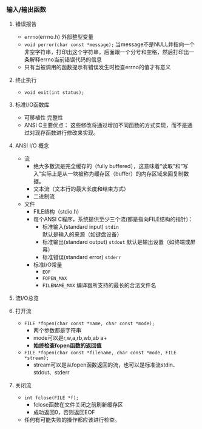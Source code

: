 ### 输入/输出函数
1. 错误报告
	- `errno`(errno.h) 外部整型变量
	- `void perror(char const *message);` 当message不是NULL并指向一个非空字符串，打印出这个字符串，后面跟一个分号和空格，然后打印出一条解释errno当前错误代码的信息
	- 只有当被调用的函数提示有错误发生时检查errno的值才有意义
2. 终止执行	
	- `void exit(int status);`
3. 标准I/O函数库
	- 可移植性 完整性
	- ANSI C主要优点： 这些修改将通过增加不同函数的方式实现，而不是通过对现存函数进行修改来实现。
4. ANSI I/O 概念
	- 流
		+ 绝大多数流是完全缓存的（fully buffered），这意味着“读取”和“写入”实际上是从一块被称为缓存区（buffer）的内存区域来回复制数据。
		+ 文本流（文本行的最大长度和结束方式）
		+ 二进制流
	- 文件
		+ FILE结构（stdio.h)
		+ 每个ANSI C程序，系统提供至少三个流(都是指向FILE结构的指针)：
			* 标准输入(standard input) `stdin`	默认是输入的来源（如键盘设备）
			* 标准输出(standard output) `stdout` 默认是输出设置（如终端或屏幕）
			* 标准错误(standard error) `stderr` 
		+ 标准I/O常量
			* `EOF`
			* `FOPEN_MAX`
			* `FILENAME_MAX`	编译器所支持的最长的合法文件名
5. 流I/O总览

6. 打开流
	- `FILE *fopen(char const *name, char const *mode);`
		+ 两个参数都是字符串
		+ mode可以是r,w,a,rb,wb,ab  a+
		+ **始终检查fopen函数的返回值**
	- `FILE *fopen(char const *filename, char const *mode, FILE *stream);`
		+ stream可以是从fopen函数返回的流，也可以是标准流stdin、stdout、stderr
7. 关闭流
	- `int fclose(FILE *f);`
		+ fclose函数在文件关闭之前刷新缓存区
		+ 成功返回0，否则返回EOF
	- 任何有可能失败的操作都应该进行检查。
			